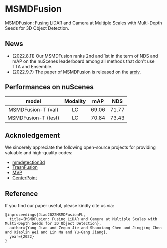 # MSMDFusion
MSMDFusion: Fusing LiDAR and Camera at Multiple Scales with Multi-Depth Seeds for 3D Object Detection.

## News
- (2022.8.11) Our MSMDFusion ranks 2nd and 1st in the term of NDS and mAP on the nuScenes leaderboard among all methods that don't use TTA and Ensemble. 
- (2022.9.7) The paper of MSMDFusion is released on the [arxiv](https://arxiv.org/abs/2209.03102).

## Performances on nuScenes
|  model   | Modality | mAP | NDS | 
|  :----:  | :----:  |  :----:  |  :----:  |
| MSMDFusion-T (val)  | LC | 69.06 | 71.77 |
| MSMDFusion-T (test)  | LC | 70.84 | 73.43 | 

## Acknoledgement
We sincerely appreciate the following open-source projects for providing valuable and high-quality codes: 
- [mmdetection3d](https://github.com/open-mmlab/mmdetection3d)
- [TrasnFusion](https://github.com/XuyangBai/TransFusion)
- [MVP](https://github.com/tianweiy/MVP)
- [CenterPoint](https://github.com/tianweiy/CenterPoint)

## Reference
If you find our paper useful, please kindly cite us via:
```
@inproceedings{Jiao2022MSMDFusionFL,
  title={MSMDFusion: Fusing LiDAR and Camera at Multiple Scales with Multi-Depth Seeds for 3D Object Detection},
  author={Yang Jiao and Zequn Jie and Shaoxiang Chen and Jingjing Chen and Xiaolin Wei and Lin Ma and Yu-Gang Jiang},
  year={2022}
}
```

